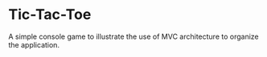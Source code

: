 # Tic-Tac-Toe
A simple console game to illustrate the use of MVC architecture to organize the application.
